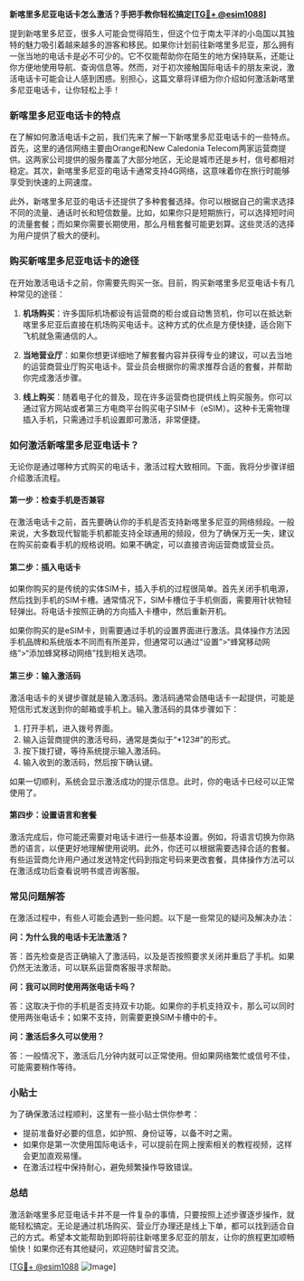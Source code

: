 **新喀里多尼亚电话卡怎么激活？手把手教你轻松搞定[[TG💪+ @esim1088](https://t.me/s/esim1088)]**

提到新喀里多尼亚，很多人可能会觉得陌生，但这个位于南太平洋的小岛国以其独特的魅力吸引着越来越多的游客和移民。如果你计划前往新喀里多尼亚，那么拥有一张当地的电话卡是必不可少的。它不仅能帮助你在陌生的地方保持联系，还能让你方便地使用导航、查询信息等。然而，对于初次接触国际电话卡的朋友来说，激活电话卡可能会让人感到困惑。别担心，这篇文章将详细为你介绍如何激活新喀里多尼亚电话卡，让你轻松上手！

### 新喀里多尼亚电话卡的特点

在了解如何激活电话卡之前，我们先来了解一下新喀里多尼亚电话卡的一些特点。首先，这里的通信网络主要由Orange和New Caledonia Telecom两家运营商提供。这两家公司提供的服务覆盖了大部分地区，无论是城市还是乡村，信号都相对稳定。其次，新喀里多尼亚的电话卡通常支持4G网络，这意味着你在旅行时能够享受到快速的上网速度。

此外，新喀里多尼亚的电话卡还提供了多种套餐选择。你可以根据自己的需求选择不同的流量、通话时长和短信数量。比如，如果你只是短期旅行，可以选择短时间的流量套餐；而如果你需要长期使用，那么月租套餐可能更划算。这些灵活的选择为用户提供了极大的便利。

### 购买新喀里多尼亚电话卡的途径

在开始激活电话卡之前，你需要先购买一张。目前，购买新喀里多尼亚电话卡有几种常见的途径：

1. **机场购买**：许多国际机场都设有运营商的柜台或自动售货机，你可以在抵达新喀里多尼亚后直接在机场购买电话卡。这种方式的优点是方便快捷，适合刚下飞机就急需通信的人。

2. **当地营业厅**：如果你想更详细地了解套餐内容并获得专业的建议，可以去当地的运营商营业厅购买电话卡。营业员会根据你的需求推荐合适的套餐，并帮助你完成激活步骤。

3. **线上购买**：随着电子化的普及，现在许多运营商也提供线上购买服务。你可以通过官方网站或者第三方电商平台购买电子SIM卡（eSIM）。这种卡无需物理插入手机，只需通过手机设置即可激活，非常便捷。

### 如何激活新喀里多尼亚电话卡？

无论你是通过哪种方式购买的电话卡，激活过程大致相同。下面，我将分步骤详细介绍激活流程。

#### 第一步：检查手机是否兼容

在激活电话卡之前，首先要确认你的手机是否支持新喀里多尼亚的网络频段。一般来说，大多数现代智能手机都能支持全球通用的频段，但为了确保万无一失，建议在购买前查看手机的规格说明。如果不确定，可以直接咨询运营商或营业员。

#### 第二步：插入电话卡

如果你购买的是传统的实体SIM卡，插入手机的过程很简单。首先关闭手机电源，然后找到手机的SIM卡槽。通常情况下，SIM卡槽位于手机侧面，需要用针状物轻轻弹出。将电话卡按照正确的方向插入卡槽中，然后重新开机。

如果你购买的是eSIM卡，则需要通过手机的设置界面进行激活。具体操作方法因手机品牌和系统版本不同而有所差异，但通常可以通过“设置”>“蜂窝移动网络”>“添加蜂窝移动网络”找到相关选项。

#### 第三步：输入激活码

激活电话卡的关键步骤就是输入激活码。激活码通常会随电话卡一起提供，可能是短信形式发送到你的邮箱或手机上。输入激活码的具体步骤如下：

1. 打开手机，进入拨号界面。
2. 输入运营商提供的激活号码，通常是类似于“*123#”的形式。
3. 按下拨打键，等待系统提示输入激活码。
4. 输入收到的激活码，然后按下确认键。

如果一切顺利，系统会显示激活成功的提示信息。此时，你的电话卡已经可以正常使用了。

#### 第四步：设置语言和套餐

激活完成后，你可能还需要对电话卡进行一些基本设置。例如，将语言切换为你熟悉的语言，以便更好地理解使用说明。此外，你还可以根据需要选择合适的套餐。有些运营商允许用户通过发送特定代码到指定号码来更改套餐，具体操作方法可以在激活成功后查看说明书或咨询客服。

### 常见问题解答

在激活过程中，有些人可能会遇到一些问题。以下是一些常见的疑问及解决办法：

**问：为什么我的电话卡无法激活？**

答：首先检查是否正确输入了激活码，以及是否按照要求关闭并重启了手机。如果仍然无法激活，可以联系运营商客服寻求帮助。

**问：我可以同时使用两张电话卡吗？**

答：这取决于你的手机是否支持双卡功能。如果你的手机支持双卡，那么可以同时使用两张电话卡；如果不支持，则需要更换SIM卡槽中的卡。

**问：激活后多久可以使用？**

答：一般情况下，激活后几分钟内就可以正常使用。但如果网络繁忙或信号不佳，可能需要稍作等待。

### 小贴士

为了确保激活过程顺利，这里有一些小贴士供你参考：

- 提前准备好必要的信息，如护照、身份证等，以备不时之需。
- 如果你是第一次使用国际电话卡，可以提前在网上搜索相关的教程视频，这样会更加直观易懂。
- 在激活过程中保持耐心，避免频繁操作导致错误。

### 总结

激活新喀里多尼亚电话卡并不是一件复杂的事情，只要按照上述步骤逐步操作，就能轻松搞定。无论是通过机场购买、营业厅办理还是线上下单，都可以找到适合自己的方式。希望本文能帮助到即将前往新喀里多尼亚的朋友，让你的旅程更加顺畅愉快！如果你还有其他疑问，欢迎随时留言交流。

[[TG💪+ @esim1088](https://t.me/s/esim1088) ![Image](https://i.postimg.cc/4NQfJmqS/Snipaste-2025-05-13-00-14-12.png)]